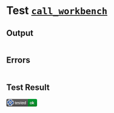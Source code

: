 # Test [`call_workbench`](/doc/structure/calls.md#L28)

## Output

```,plain
```

## Errors

```,plain
```

## Test Result

![OK](/doc/structure/.test/call_workbench.png)
